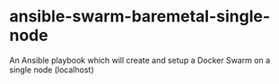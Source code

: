# ansible-swarm-baremetal-single-node
An Ansible playbook which will create and setup a Docker Swarm on a single node (localhost)

